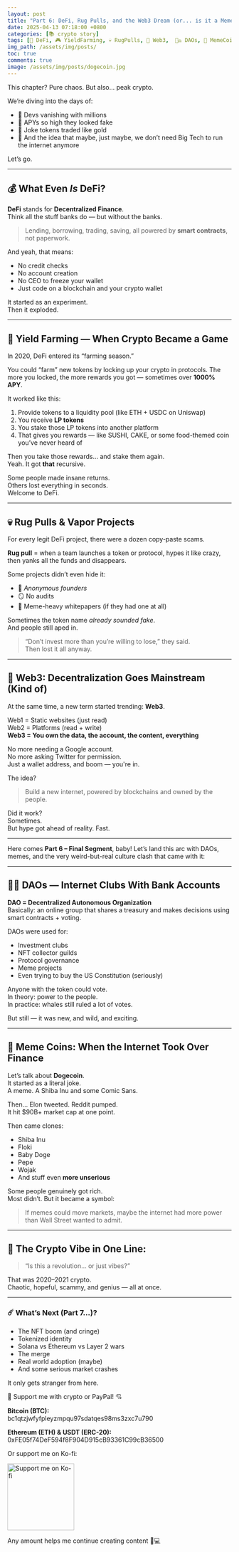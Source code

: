 ```yaml
---
layout: post
title: "Part 6: DeFi, Rug Pulls, and the Web3 Dream (or... is it a Meme?)"
date: 2025-04-13 07:18:00 +0800
categories: [📚 crypto story]
tags: [🏦 DeFi, 🎮 YieldFarming, 💀 RugPulls, 🧵 Web3,  🧑‍⚖️ DAOs, 🐶 MemeCoins, 🔓 Decentralization]
img_path: /assets/img/posts/ 
toc: true 
comments: true 
image: /assets/img/posts/dogecoin.jpg
---
```


This chapter? Pure chaos. But also... peak crypto.

We’re diving into the days of:
- 🚜 Devs vanishing with millions
- 🌾 APYs so high they looked fake
- 🧻 Joke tokens traded like gold
- 🏰 And the idea that maybe, just maybe, we don’t need Big Tech to run the internet anymore

Let’s go.

---

## 💰 What Even *Is* DeFi?

**DeFi** stands for **Decentralized Finance**.  
Think all the stuff banks do — but without the banks.

> Lending, borrowing, trading, saving, all powered by **smart contracts**, not paperwork.

And yeah, that means:
- No credit checks  
- No account creation  
- No CEO to freeze your wallet  
- Just code on a blockchain and your crypto wallet

It started as an experiment.  
Then it exploded.

---

## 🌾 Yield Farming — When Crypto Became a Game

In 2020, DeFi entered its “farming season.”

You could “farm” new tokens by locking up your crypto in protocols. The more you locked, the more rewards you got — sometimes over **1000% APY**.

It worked like this:
1. Provide tokens to a liquidity pool (like ETH + USDC on Uniswap)
2. You receive **LP tokens**
3. You stake those LP tokens into another platform
4. That gives you rewards — like SUSHI, CAKE, or some food-themed coin you’ve never heard of

Then you take those rewards… and stake them again.  
Yeah. It got **that** recursive.

Some people made insane returns.  
Others lost everything in seconds.  
Welcome to DeFi.

---

## 💀 Rug Pulls & Vapor Projects

For every legit DeFi project, there were a dozen copy-paste scams.

**Rug pull** = when a team launches a token or protocol, hypes it like crazy, then yanks all the funds and disappears.

Some projects didn’t even hide it:
- 🚩 *Anonymous founders*
- 🪞 No audits
- 🐸 Meme-heavy whitepapers (if they had one at all)

Sometimes the token name *already sounded fake*.  
And people still aped in.

> “Don’t invest more than you’re willing to lose,” they said.  
> Then lost it all anyway.

---

## 🧠 Web3: Decentralization Goes Mainstream (Kind of)

At the same time, a new term started trending: **Web3**.

Web1 = Static websites (just read)  
Web2 = Platforms (read + write)  
**Web3 = You own the data, the account, the content, everything**

No more needing a Google account.  
No more asking Twitter for permission.  
Just a wallet address, and boom — you're in.

The idea?  
> Build a new internet, powered by blockchains and owned by the people.

Did it work?  
Sometimes.  
But hype got ahead of reality. Fast.

---

Here comes **Part 6 – Final Segment**, baby! Let’s land this arc with DAOs, memes, and the very weird-but-real culture clash that came with it:

---

## 🧑‍⚖️ DAOs — Internet Clubs With Bank Accounts

**DAO = Decentralized Autonomous Organization**  
Basically: an online group that shares a treasury and makes decisions using smart contracts + voting.

DAOs were used for:
- Investment clubs  
- NFT collector guilds  
- Protocol governance  
- Meme projects  
- Even trying to buy the US Constitution (seriously)

Anyone with the token could vote.  
In theory: power to the people.  
In practice: whales still ruled a lot of votes.

But still — it was new, and wild, and exciting.

---

## 🐶 Meme Coins: When the Internet Took Over Finance

Let’s talk about **Dogecoin**.  
It started as a literal joke.  
A meme. A Shiba Inu and some Comic Sans.

Then... Elon tweeted. Reddit pumped.  
It hit $90B+ market cap at one point.

Then came clones:
- Shiba Inu  
- Floki  
- Baby Doge  
- Pepe  
- Wojak  
- And stuff even **more unserious**

Some people genuinely got rich.  
Most didn’t. But it became a symbol:

> If memes could move markets, maybe the internet had more power than Wall Street wanted to admit.

---

## 🧵 The Crypto Vibe in One Line:

> “Is this a revolution… or just vibes?”

That was 2020–2021 crypto.  
Chaotic, hopeful, scammy, and genius — all at once.

---

### ☄️ What’s Next (Part 7...)?

- The NFT boom (and cringe)  
- Tokenized identity  
- Solana vs Ethereum vs Layer 2 wars  
- The merge  
- Real world adoption (maybe)  
- And some serious market crashes

It only gets stranger from here.

<div class="donation-box" style="position: relative;">
  <p class="donation-text">💖 Support me with crypto or PayPal! 💘</p>
  <p><strong>Bitcoin (BTC):</strong><br>bc1qtzjwfyfpleyzmpqu97sdatqes98ms3zxc7u790</p>
  <p><strong>Ethereum (ETH) & USDT (ERC-20):</strong><br>0xFE05f74DeF594f8F904D915cB93361C99cB36500</p>
  <p>Or support me on Ko-fi:</p>
  
  <div class="img-container" style="position: relative; display: inline-block;">
    <!-- 图片 -->
    <img src="https://cdn.buymeacoffee.com/buttons/v2/default-yellow.png"
         alt="Support me on Ko-fi"
         width="150"
         loading="lazy">    
    <!-- 遮罩层按钮 -->
    <div onclick="window.open('https://ko-fi.com/kikisec', '_blank')" 
         style="position: absolute; top: 0; left: 0; width: 100%; height: 100%; background: transparent; cursor: pointer;">
    </div>
  </div>

  <p class="donation-note">Any amount helps me continue creating content 💬💻</p>
</div>
